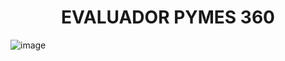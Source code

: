 <h1 align="center">EVALUADOR PYMES 360</h1>

![image](https://github.com/user-attachments/assets/23d63c51-a38a-4946-bcac-6b33f69c71da)

